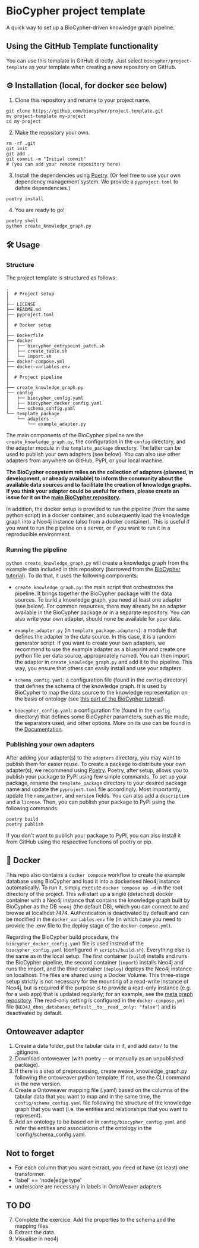 # BioCypher project template
A quick way to set up a BioCypher-driven knowledge graph pipeline.

## Using the GitHub Template functionality
You can use this template in GitHub directly. Just select 
`biocypher/project-template` as your template when creating a new repository
on GitHub.

## ⚙️ Installation (local, for docker see below)
1. Clone this repository and rename to your project name.
```{bash}
git clone https://github.com/biocypher/project-template.git
mv project-template my-project
cd my-project
```
2. Make the repository your own.
```{bash}
rm -rf .git
git init
git add .
git commit -m "Initial commit"
# (you can add your remote repository here)
```
3. Install the dependencies using [Poetry](https://python-poetry.org/). (Or feel
free to use your own dependency management system. We provide a `pyproject.toml`
to define dependencies.)
```{bash}
poetry install
```
4. You are ready to go!
```{bash}
poetry shell
python create_knowledge_graph.py
```


## 🛠 Usage

### Structure
The project template is structured as follows:
```
.
│  # Project setup
│
├── LICENSE
├── README.md
├── pyproject.toml
│
│  # Docker setup
│
├── Dockerfile
├── docker
│   ├── biocypher_entrypoint_patch.sh
│   ├── create_table.sh
│   └── import.sh
├── docker-compose.yml
├── docker-variables.env
│
│  # Project pipeline
│
├── create_knowledge_graph.py
├── config
│   ├── biocypher_config.yaml
│   ├── biocypher_docker_config.yaml
│   └── schema_config.yaml
└── template_package
    └── adapters
        └── example_adapter.py
```

The main components of the BioCypher pipeline are the
`create_knowledge_graph.py`, the configuration in the `config` directory, and
the adapter module in the `template_package` directory. The latter can be used
to publish your own adapters (see below). You can also use other adapters from
anywhere on GitHub, PyPI, or your local machine.

**The BioCypher ecosystem relies on the collection of adapters (planned, in
development, or already available) to inform the community about the available
data sources and to facilitate the creation of knowledge graphs. If you think
your adapter could be useful for others, please create an issue for it on the
[main BioCypher repository](https://github.com/biocypher/biocypher/issues).**

In addition, the docker setup is provided to run the pipeline (from the same
python script) in a docker container, and subsequently load the knowledge graph
into a Neo4j instance (also from a docker container). This is useful if you want
to run the pipeline on a server, or if you want to run it in a reproducible
environment.

### Running the pipeline

`python create_knowledge_graph.py` will create a knowledge graph from the
example data included in this repository (borrowed from the [BioCypher
tutorial](https://biocypher.org/tutorial.html)). To do that, it uses the
following components:

- `create_knowledge_graph.py`: the main script that orchestrates the pipeline.
It brings together the BioCypher package with the data sources. To build a 
knowledge graph, you need at least one adapter (see below). For common 
resources, there may already be an adapter available in the BioCypher package or
in a separate repository. You can also write your own adapter, should none be
available for your data.

- `example_adapter.py` (in `template_package.adapters`): a module that defines
the adapter to the data source. In this case, it is a random generator script.
If you want to create your own adapters, we recommend to use the example adapter
as a blueprint and create one python file per data source, approproately named.
You can then import the adapter in `create_knowledge_graph.py` and add it to
the pipeline. This way, you ensure that others can easily install and use your 
adapters.

- `schema_config.yaml`: a configuration file (found in the `config` directory)
that defines the schema of the knowledge graph. It is used by BioCypher to map
the data source to the knowledge representation on the basis of ontology (see
[this part of the BioCypher 
tutorial](https://biocypher.org/tutorial-ontology.html)).

- `biocypher_config.yaml`: a configuration file (found in the `config` 
directory) that defines some BioCypher parameters, such as the mode, the 
separators used, and other options. More on its use can be found in the
[Documentation](https://biocypher.org/installation.html#configuration).

### Publishing your own adapters
After adding your adapter(s) to the `adapters` directory, you may want to
publish them for easier reuse. To create a package to distribute your own
adapter(s), we recommend using [Poetry](https://python-poetry.org/). Poetry,
after setup, allows you to publish your package to PyPI using few simple
commands. To set up your package, rename the `template_package` directory to
your desired package name and update the `pyproject.toml` file accordingly. Most
importantly, update the `name`,`author`, and `version` fields. You can also add
a `description` and a `license`.  Then, you can publish your package to PyPI
using the following commands:

```{bash}
poetry build
poetry publish
```

If you don't want to publish your package to PyPI, you can also install it from
GitHub using the respective functions of poetry or pip.

## 🐳 Docker

This repo also contains a `docker compose` workflow to create the example
database using BioCypher and load it into a dockerised Neo4j instance
automatically. To run it, simply execute `docker compose up -d` in the root 
directory of the project. This will start up a single (detached) docker
container with a Neo4j instance that contains the knowledge graph built by
BioCypher as the DB `neo4j` (the default DB), which you can connect to and
browse at localhost:7474. Authentication is deactivated by default and can be
modified in the `docker_variables.env` file (in which case you need to provide
the .env file to the deploy stage of the `docker-compose.yml`).

Regarding the BioCypher build procedure, the `biocypher_docker_config.yaml` file
is used instead of the `biocypher_config.yaml` (configured in
`scripts/build.sh`). Everything else is the same as in the local setup. The
first container (`build`) installs and runs the BioCypher pipeline, the second
container (`import`) installs Neo4j and runs the import, and the third container
(`deploy`) deploys the Neo4j instance on localhost. The files are shared using a
Docker Volume. This three-stage setup strictly is not necessary for the mounting
of a read-write instance of Neo4j, but is required if the purpose is to provide
a read-only instance (e.g. for a web app) that is updated regularly; for an
example, see the [meta graph
repository](https://github.com/biocypher/meta-graph). The read-only setting is
configured in the `docker-compose.yml` file
(`NEO4J_dbms_databases_default__to__read__only: "false"`) and is deactivated by
default.

## Ontoweaver adapter

1. Create a data folder, put the tabular data in it, and add `data/` to the .gitignore.
2. Download ontoweaver (with poetry -- or manually as an unpublished package).
3. If there is a step of preprocessing, create weave_knowledge_graph.py following the ontoweaver python template. If not, use the CLI command in the new version. 
4. Create a Ontoweaver mapping file (.yaml) based on the columns of the tabular data that you want to map and in the same time, the `config/schema_config.yaml` file following the structure of the knowledge graph that you want (i.e. the entities and relationships that you want to represent).
5. Add an ontology to be based on in `config/biocypher_config.yaml` and refer the entities and associations of the ontology in the `config/schema_config.yaml. 

## Not to forget

- For each column that you want extract, you need ot have (at least) one transformer. 
- 'label' == 'node|edge type'
- underscore are necessary in labels in OntoWeaver adapters

## TO DO
7. Complete the exercice: Add the properties to the schema and the mapping files
8. Extract the data
9. Visualise in neo4j

